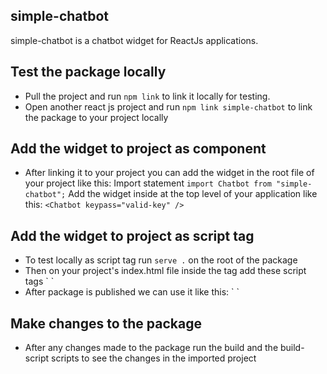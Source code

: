 ## simple-chatbot

simple-chatbot is a chatbot widget for ReactJs applications.

## Test the package locally

- Pull the project and run `npm link` to link it locally for testing.
- Open another react js project and run `npm link simple-chatbot` to link the package to your project locally

## Add the widget to project as component

- After linking it to your project you can add the widget in the root file of your project like this:
  Import statement `import Chatbot from "simple-chatbot";`
  Add the widget inside at the top level of your application like this: `<Chatbot keypass="valid-key" />`

## Add the widget to project as script tag

- To test locally as script tag run `serve .` on the root of the package
- Then on your project's index.html file inside the <head> tag add these script tags
  `<script src="https://unpkg.com/react/umd/react.production.min.js"></script>
    <script src="https://unpkg.com/react-dom/umd/react-dom.production.min.js"></script>
    <script src="here-copy-the-path-you-are-serving-the-dist/dist/index.js"></script>
    <script type="text/JavaScript">
      document.addEventListener("DOMContentLoaded", function () {
        window.injectChatbot({
          keypass: "valid-key",
        });
      });
    </script>`
- After package is published we can use it like this:
  `<script src="https://unpkg.com/react/umd/react.production.min.js"></script>
    <script src="https://unpkg.com/react-dom/umd/react-dom.production.min.js"></script>
    <script src="public-url/dist/index.js"></script>
    <script type="text/JavaScript">
      document.addEventListener("DOMContentLoaded", function () {
        window.injectChatbot({
          keypass: "valid-key",
        });
      });
    </script>`

## Make changes to the package

- After any changes made to the package run the build and the build-script scripts to see the changes in the imported project
